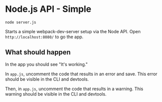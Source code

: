 # Node.js API - Simple

```shell
node server.js
```

Starts a simple webpack-dev-server setup via the Node API. Open `http://localhost:8080/` to go the app.

## What should happen

In the app you should see "It's working."

In `app.js`, uncomment the code that results in an error and save. This error should be visible in the CLI and devtools.

Then, in `app.js`, uncomment the code that results in a warning. This warning should be visible in the CLI and devtools.
